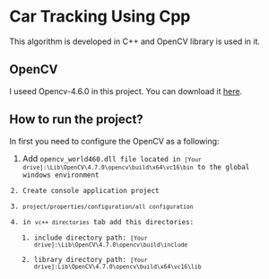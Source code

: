 # Car Tracking Using Cpp
This algorithm is developed in C++ and OpenCV library is used in it.

## OpenCV
I useed Opencv-4.6.0 in this project. You can download it [here](https://opencv.org/releases/).

## How to run the project?
In first you need to configure the OpenCV as a following:

1. Add <code>opencv_world460.dll file located in <code>[Your drive]:\Lib\OpenCV\4.7.0\opencv\build\x64\vc16\bin</code> to the global windows environment
2. Create console application project
3. <code>project/properties/configuration/all configuration</code>
4. in <code>vc++ directories</code> tab add this directories:
    1. include directory path: <code>[Your drive]:\Lib\OpenCV\4.7.0\opencv\build\include</code>
    2. library directory path: <code>[Your drive]:Lib\OpenCV\4.7.0\opencv\build\x64\vc16\lib</code>
